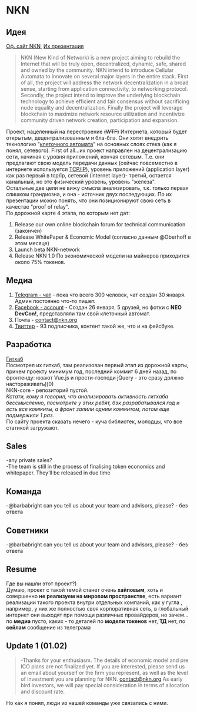 # NKN
## Идея
[Оф. сайт NKN](http://nkn.org/), [Их презентация](https://www.nkn.org/doc/NKN_Intr_v0.1beta.pdf)
>NKN (New Kind of Network) is a new project aiming to rebuild the Internet that will be truly open, decentralized, dynamic, safe, shared and owned by the community. NKN intend to introduce Cellular Automata to innovate on several major layers in the entire stack. First of all, the project will address the network decentralization in a broad sense, starting from application connectivity, to networking protocol. Secondly, the project intend to improve the underlying blockchain technology to achieve efficient and fair consensus without sacrificing node equality and decentralization. Finally the project will leverage blockchain to maximize network resource utilization and incentivize community driven network creation, participation and expansion. <br/>

Проект, нацеленный на перестроение ~~(WTF)~~ Интернета, который будет открытым, децентрализованным и бла-бла. Они хотят внедрить технологию "[клеточного автомата](https://ru.wikipedia.org/wiki/%D0%9A%D0%BB%D0%B5%D1%82%D0%BE%D1%87%D0%BD%D1%8B%D0%B9_%D0%B0%D0%B2%D1%82%D0%BE%D0%BC%D0%B0%D1%82)" на основных слоях стека (как я понял, сетевого). First of all...их проект направлен на децентрализацию сети, начиная с уровня приложений, кончая сетевым. Т.е. они предлагают свою модель передачи данных (сейчас повсеместно в интернете используется [TCP/IP](https://ru.wikipedia.org/wiki/TCP/IP)), уровень приложений (application layer) как раз первый в tcp/ip, сетевой (internet layer)- третий, остается канальный, но это физический уровень, уровень "железа".<br> Остальные две цели не вижу смысла анализировать, т.к. только первая слишком грандиозна, и она - источник двух последующих. По их презентации можно понять, что они позиционируют свою сеть в качестве "proof of relay".<br>
По дорожной карте 4 этапа, по которым нет дат: 
1. Release our own online blockchain forum for technical communication (закончен)
2. Release WhitePaper & Economic Model (согласно данным @Oberhoff в этом месяце)
3. Launch beta NKN-network
4. Release NKN 1.0
По экономической модели на майнеров приходится около 75% токенов.
## Медиа
1. [Telegram - чат](https://t.me/nknorg) - пока что всего 300 человек, чат создан 30 января. Админ постоянно что-то пишет.
2. [Facebook - account](https://www.facebook.com/nkn.org?hc_ref=ARSsqMXbadiGmi0yeg7YlsHWbum3onMSHYkfAhIGLQqR3xDRL7AJPnxMxyMYs2QIOCE) - Создан 26 января, 5 друзей, но фотки с **NEO DevCon!**, представляли там свой клеточный автомат.
3. Почта - contact@nkn.org
4. [Твиттер](https://twitter.com/NKN_ORG) - 93 подписчика, контент такой же, что и на фейсбуке.
## Разработка
[Гитхаб](https://github.com/NKNetwork) <br>
Посмотрел их гитхаб, там реализован первый этап из дорожной карты, причем проекту минимум год, последний коммит 6 дней назад, по фронтенду: юзают Vue.js и прости-господи jQuery - это сразу должно настораживать))0) <br>
NKN-core - репозиторий пустой. <br>
*Кстати, кому я говорил, что анализировать активность гитхаба бессмысленно, посмотрите у этих ребят, бэк разрабатывался год и есть все коммиты, а фронт залили одним коммитом, потом еще подмержили 1 раз.* <br>
По сайту проекта сказать нечего - куча библиотек, молодцы, что все статикой загружают.
## Sales
-any private sales?<br>
-The team is still in the process of finalising token economics and whitepaper. They’ll be released in due time<br>
## Команда
-@barbabright can you tell us about your team and advisors, please? - без ответа<br>
## Советники 
-@barbabright can you tell us about your team and advisors, please? - без ответа<br>
## Resume 
Где вы нашли этот проект?) <br> 
Думаю, проект с такой темой станет очень **хайповым**, хоть и совершенно **не реализуем на мировом пространстве**, есть вариант реализации такого проекта внутри отдельных компаний, как у гугла , например, у них же полностью своя корпоративная сеть, в глобальный интернет они выходят при помощи различных провайдеров, но зачем... по **медиа** пусто, каких - то деталей по **модели токенов** нет, **ТД** нет, по **сейлам** сообщение из телеграма
## Update 1 (01.02)
>-Thanks for your enthusiasm. The details of economic model and pre ICO plans are not finalized yet. If you are interested, please send us an email about yourself or the firm you represent, as well as the level of investment you are planning for NKN. contact@nkn.org As early bird investors, we will pay special consideration in terms of allocation and discount rate. <br>

Но как я понял, люди из нашей команды уже связались с ними.
